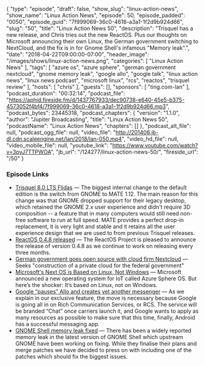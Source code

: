 {
  "type": "episode",
  "draft": false,
  "show_slug": "linux-action-news",
  "show_name": "Linux Action News",
  "episode": 50,
  "episode_padded": "0050",
  "episode_guid": "7f999069-36c0-4618-a3a1-1f2d9b924d66",
  "slug": "50",
  "title": "Linux Action News 50",
  "description": "Trisquel has a new release, and Chris tries out the new ReactOS. Plus our thoughts on Microsoft announcing their own Linux, the German government switching to NextCloud, and the fix is in for Gnome Shell's infamous \"Memory leak\".",
  "date": "2018-04-22T09:00:00-07:00",
  "header_image": "/images/shows/linux-action-news.png",
  "categories": [
    "Linux Action News"
  ],
  "tags": [
    "azure os",
    "azure sphere",
    "german government nextcloud",
    "gnome memory leak",
    "google allo",
    "google talk",
    "linux action news",
    "linux news podcast",
    "microsoft linux",
    "rcs",
    "reactos",
    "trisquel review"
  ],
  "hosts": [
    "chris"
  ],
  "guests": [],
  "sponsors": [
    "ting.com-lan"
  ],
  "podcast_duration": "00:32:14",
  "podcast_file": "https://aphid.fireside.fm/d/1437767933/dec90738-e640-45e5-b375-4573052f4bf4/7f999069-36c0-4618-a3a1-1f2d9b924d66.mp3",
  "podcast_bytes": 23445318,
  "podcast_chapters": {
    "version": "1.1.0",
    "author": "Jupiter Broadcasting",
    "title": "Linux Action News 50",
    "podcastName": "Linux Action News",
    "chapters": []
  },
  "podcast_alt_file": null,
  "podcast_ogg_file": null,
  "video_file": "http://201406.jb-dl.cdn.scaleengine.net/lan/2018/lan-050.mp4",
  "video_hd_file": null,
  "video_mobile_file": null,
  "youtube_link": "https://www.youtube.com/watch?v=3pyJ7TTPWOA",
  "jb_url": "/124277/linux-action-news-50/",
  "fireside_url": "/50"
}


### Episode Links

  * [Trisquel 8.0 LTS Flidas](https://trisquel.info/en/trisquel-80-lts-flidas "Trisquel 8.0 LTS Flidas") — The biggest internal change to the default edition is the switch from GNOME to MATE 1.12. The main reason for this change was that GNOME dropped support for their legacy desktop, which retained the GNOME 2.x user experience and didn't require 3D composition -- a feature that in many computers would still need non-free software to run at full speed. MATE provides a perfect drop-in replacement, it is very light and stable and it retains all the user experience design that we are used to from previous Trisquel releases.
  * [ReactOS 0.4.8 released](https://www.reactos.org/project-news/reactos-048-released "ReactOS 0.4.8 released") — The ReactOS Project is pleased to announce the release of version 0.4.8 as we continue to work on releasing every three months. 
  * [German government goes open source with cloud firm Nextcloud](https://www.techradar.com/news/german-government-goes-open-source-with-open-source-cloud-firm-nextcloud "German government goes open source with cloud firm Nextcloud") — Seeks "construction of a private cloud for the federal government"
  * [Microsoft's Next OS is Based on Linux, Not Windows](https://www.thurrott.com/internet-of-things-iot/156628/microsofts-next-os-based-linux-not-windows "Microsoft's Next OS is Based on Linux, Not Windows") — Microsoft announced a new operating system for IoT called Azure Sphere OS. But here’s the shocker: It’s based on Linux, not on Windows. 
  * [Google “pauses” Allo and creates yet another messenger](https://www.theverge.com/2018/4/19/17253308/google-allo-texting-paused-android-messages "Google “pauses” Allo and creates yet another messenger") — As we explain in our exclusive feature, the move is necessary because Google is going all in on Rich Communication Services, or RCS. The service will be branded “Chat” once carriers launch it, and Google wants to apply as many resources as possible to make sure that this time, finally, Android has a successful messaging app.
  * [GNOME Shell memory leak fixed](https://community.ubuntu.com/t/help-test-memory-leak-fixes-in-18-04-lts/5251 "GNOME Shell memory leak fixed") — There has been a widely reported memory leak in the latest version of GNOME Shell which upstream GNOME have been working on fixing. While they finalise their plans and merge patches we have decided to press on with including one of the patches which should fix the biggest issues.


